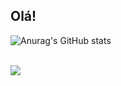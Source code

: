## Olá!

  ![Anurag's GitHub stats](https://github-readme-stats.vercel.app/api?username=anuraghazra&count_private=true)
<div> <br><a href="https://github.com/drifernandes/github-readme-stats">
    <img height:"180cm" src="https://github-readme-stats.vercel.app/api/top-langs/?username=drifernandes&layout=compact&langs_count=16&theme=dracula"/>
  </a>
</div>
